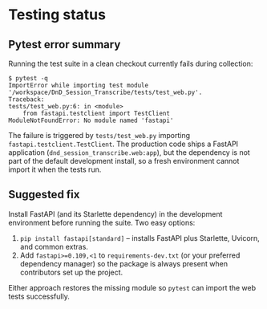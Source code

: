 # Testing status

## Pytest error summary
Running the test suite in a clean checkout currently fails during collection:

```
$ pytest -q
ImportError while importing test module '/workspace/DnD_Session_Transcribe/tests/test_web.py'.
Traceback:
tests/test_web.py:6: in <module>
    from fastapi.testclient import TestClient
ModuleNotFoundError: No module named 'fastapi'
```

The failure is triggered by `tests/test_web.py` importing `fastapi.testclient.TestClient`. The production code ships a FastAPI
application (`dnd_session_transcribe.web:app`), but the dependency is not part of the default development install, so a fresh
environment cannot import it when the tests run.

## Suggested fix
Install FastAPI (and its Starlette dependency) in the development environment before running the suite. Two easy options:

1. `pip install fastapi[standard]` – installs FastAPI plus Starlette, Uvicorn, and common extras.
2. Add `fastapi>=0.109,<1` to `requirements-dev.txt` (or your preferred dependency manager) so the package is always present when contributors set up the project.

Either approach restores the missing module so `pytest` can import the web tests successfully.
